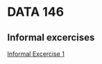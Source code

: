 # DATA 146 

## Informal excercises
[Informal Excercise 1](https://pterwoo.github.io/DATA-146/blob/main/informal_excercise1.md)
